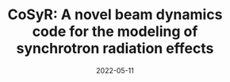 ---
title: "CoSyR: A novel beam dynamics code for the modeling of synchrotron
radiation effects"
collection: publications
permalink: /publication/2022-NIMA
# excerpt: 'This works addresses the excitation conditions for Alfvén wave parametric decay in low-beta plasmas with relevance to laboratory demonstration'
date: 2022-05-11
venue: 'Astrophys. J.'
paperurl: 'https://drive.google.com/file/d/1k_QExlIAnp3k-etGqq9rhEM9Fe_jm_Jq/view?usp=drive_link'
citation: 'C.-K. Huang, F.-Y. Li, H.N. Rakotoarivelo, B. Shen, J. Domine, B. Carlsten, G. Dilts, R. Garimella, T. Kwan, R. Robey 2022 Nuclear Inst. and Methods in Physics Research, A'
---